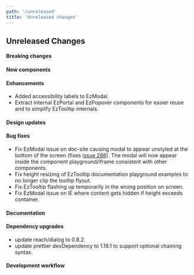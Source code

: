 ```yaml
---
path: '/unreleased'
title: 'Unreleased changes'
---
```


## Unreleased Changes

#### Breaking changes

#### New components

#### Enhancements

- Added accessibility labels to EzModal.
- Extract internal EzPortal and EzPopover components for easier reuse and to simplify EzTooltip internals.

#### Design updates

#### Bug fixes

- Fix EzModal issue on doc-site causing modal to appear unstyled at the bottom of the screen (fixes [issue 288](https://github.com/ezcater/recipe/issues/288)). The modal will now appear inside the component playground/iframe consistent with other components.
- Fix height resizing of EzTooltip documentation playground examples to no longer clip the tooltip flyout.
- Fix EzTooltip flashing up temporarily in the wrong position on screen.
- Fix EzModal issue on IE where content gets hidden if height exceeds container.

#### Documentation

#### Dependency upgrades

- update reach/dialog to 0.8.2.
- update prettier devDependency to 1.19.1 to support optional chaining syntax.

#### Development workflow
